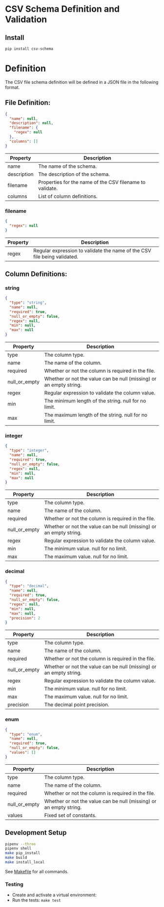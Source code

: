 # CSV Schema Definition and Validation

## Install

```bash
pip install csv-schema
```

# Definition

The CSV file schema definition will be defined in a JSON file in the following format.

## File Definition:

```json
{
  "name": null,
  "description": null,
  "filename": {
    "regex": null
  },
  "columns": []
}
```
| Property | Description |
| -------- | ----------- |
| name | The name of the schema. |
| description | The description of the schema. |
| filename | Properties for the name of the CSV filename to validate. |
| columns | List of column definitions. |


### filename
```json
{
  "regex": null
}
```
| Property | Description |
| -------- | ----------- |
| regex | Regular expression to validate the name of the CSV file being validated. |

## Column Definitions:

### string
```json
{
  "type": "string",
  "name": null,
  "required": true,
  "null_or_empty": false,
  "regex": null,
  "min": null,
  "max": null
}
```
| Property | Description |
| -------- | ----------- |
| type | The column type. |
| name | The name of the column. |
| required | Whether or not the column is required in the file. |
| null_or_empty | Whether or not the value can be null (missing) or an empty string. |
| regex | Regular expression to validate the column value. |
| min | The minimum length of the string. null for no limit. |
| max | The maximum length of the string. null for no limit. |

### integer
```json
{
  "type": "integer",
  "name": null,
  "required": true,
  "null_or_empty": false,
  "regex": null,
  "min": null,
  "max": null
}
```
| Property | Description |
| -------- | ----------- |
| type | The column type. |
| name | The name of the column. |
| required | Whether or not the column is required in the file. |
| null_or_empty | Whether or not the value can be null (missing) or an empty string. |
| regex | Regular expression to validate the column value. |
| min | The minimum value. null for no limit. |
| max | The maximum value. null for no limit. |

### decimal
```json
{
  "type": "decimal",
  "name": null,
  "required": true,
  "null_or_empty": false,
  "regex": null,
  "min": null,
  "max": null,
  "precision": 2
}
```
| Property | Description |
| -------- | ----------- |
| type | The column type. |
| name | The name of the column. |
| required | Whether or not the column is required in the file. |
| null_or_empty | Whether or not the value can be null (missing) or an empty string. |
| regex | Regular expression to validate the column value. |
| min | The minimum value. null for no limit. |
| max | The maximum value. null for no limit. |
| precision | The decimal point precision. |

### enum
```json
{
  "type": "enum",
  "name": null,
  "required": true,
  "null_or_empty": false,
  "values": []
}
```
| Property | Description |
| -------- | ----------- |
| type | The column type. |
| name | The name of the column. |
| required | Whether or not the column is required in the file. |
| null_or_empty | Whether or not the value can be null (missing) or an empty string. |
| values | Fixed set of constants. |


## Development Setup

```bash
pipenv --three
pipenv shell
make pip_install
make build
make install_local
```
See [Makefile](Makefile) for all commands.

### Testing

- Create and activate a virtual environment:
- Run the tests: `make test`
